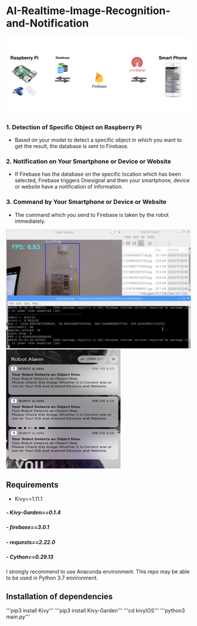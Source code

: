 # AI-Realtime-Image-Recognition-and-Notification

<img src="./git/0.png">

## 

### 1. Detection of Specific Object on Raspberry Pi
- Based on your model to detect a specific object in which you want to get the result, the database is sent to Firebase.

### 2. Notification on Your Smartphone or Device or Website
- If Firebase has the database on the specific location which has been selected, Firebase triggers Onesignal and then your smartphone, device or website have a notification of information.

### 3. Command by Your Smartphone or Device or Website
- The command which you send to Firebase is taken by the robot immediately.


<img src="./git/1.png" width="514" height="324">    <img src="./git/3.png" width="312" height="324">




## Requirements

- Kivy==1.11.1
##### - Kivy-Garden==0.1.4
##### - firebase==3.0.1
##### - requests==2.22.0
##### - Cython==0.29.13

I strongly recommend to use Anaconda environment. This repo may be able to be used in Python 3.7 environment.


## Installation of dependencies

'''pip3 install Kivy'''
'''pip3 install Kivy-Garden'''
'''cd kivyIOS'''
'''python3 main.py'''